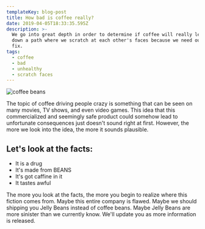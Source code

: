 ```yaml
---
templateKey: blog-post
title: How bad is coffee really?
date: 2019-04-05T18:33:35.595Z
description: >-
  We go into great depth in order to determine if coffee will really lead us
  down a path where we scratch at each other's faces because we need our next
  fix.
tags:
  - coffee
  - bad
  - unhealthy
  - scratch faces
---
```

![coffee beans](/img/products-grid1.jpg "Brown Beans")

The topic of coffee driving people crazy is something that can be seen on many movies, TV shows, and even video games. This idea that this commercialized and seemingly safe product could somehow lead to unfortunate consequences just doesn't sound right at first. However, the more we look into the idea, the more it sounds plausible.

## Let's look at the facts:

* It is a drug
* It's made from BEANS
* It's got caffine in it
* It tastes awful

The more you look at the facts, the more you begin to realize where this fiction comes from. Maybe this entire company is flawed. Maybe we should shipping you Jelly Beans instead of coffee beans. Maybe Jelly Beans are more sinister than we currently know. We'll update you as more information is released.
